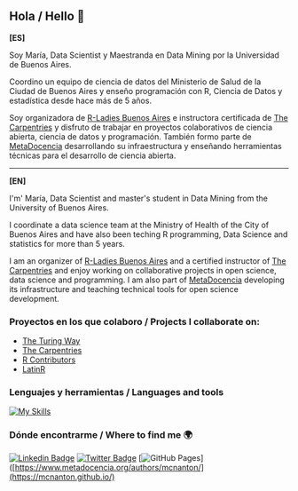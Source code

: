 ## Hola / Hello 👋

**[ES]** 

Soy María, Data Scientist y Maestranda en Data Mining por la Universidad de Buenos Aires.

Coordino un equipo de ciencia de datos del Ministerio de Salud de la Ciudad de Buenos Aires y enseño programación con R, Ciencia de Datos y estadística desde hace más de 5 años.

Soy organizadora de [R-Ladies Buenos Aires](https://rladiesba.netlify.app/) e instructora certificada de [The Carpentries](https://carpentries.org/instructors/) y disfruto de trabajar en proyectos colaborativos de ciencia abierta, ciencia de datos y programación. También formo parte de [MetaDocencia](https://www.metadocencia.org/) desarrollando su infraestructura y enseñando herramientas técnicas para el desarrollo de ciencia abierta.



---------------------

**[EN]** 

I'm' María, Data Scientist and master's student in Data Mining from the University of Buenos Aires.

I coordinate a data science team at the Ministry of Health of the City of Buenos Aires and have also been teching R programming, Data Science and statistics for more than 5 years.

I am an organizer of [R-Ladies Buenos Aires](https://rladiesba.netlify.app/) and a certified instructor of [The Carpentries](https://carpentries.org/instructors/) and enjoy working on collaborative projects in open science, data science and programming. I am also part of [MetaDocencia](https://www.metadocencia.org/) developing its infrastructure and teaching technical tools for open science development.

### Proyectos en los que colaboro / Projects I collaborate on:
- [The Turing Way](https://github.com/alan-turing-institute/the-turing-way)
- [The Carpentries](https://carpentries.org/)
- [R Contributors](https://www.r-project.org/contributors.html)
- [LatinR](https://latinr.org/)

### Lenguajes y herramientas / Languages and tools
[![My Skills](https://skillicons.dev/icons?i=r,py,git,github,gitlab,vscode,regex,html,css,markdown&theme=light)](https://skillicons.dev)

### Dónde encontrarme / Where to find me 🌍
[![Linkedin Badge](https://img.shields.io/badge/LinkedIn-0077B5?style=for-the-badge&logo=linkedin&logoColor=white)](https://www.linkedin.com/in/mar%C3%ADa-cristina-n-920170126/)
[![Twitter Badge](https://img.shields.io/badge/Twitter-1DA1F2?style=for-the-badge&logo=twitter&logoColor=white)](https://twitter.com/bynans1)
[![GitHub Pages](https://img.shields.io/badge/GitHub%20Pages-121013?logo=github&logoColor=white)]([https://www.metadocencia.org/authors/mcnanton/](https://mcnanton.github.io/)
